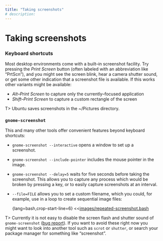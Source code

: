 ```yaml
---
title: "Taking screenshots"
# description:
---
```


# Taking screenshots


### Keyboard shortcuts

Most desktop environments come with a built–in screenshot facility. Try pressing the *Print Screen* button (often labeled with an abbreviation like “PrtScn”), and you might see the screen blink, hear a camera shutter sound, or get some other indication that a screenshot file is available. If this works other variants might be available:

- *Alt–Print Screen* to capture only the currently–focused application
- *Shift–Print Screen* to capture a custom rectangle of the screen

T> Ubuntu saves screenshots in the ~/Pictures directory.

### `gnome-screenshot`

This and many other tools offer convenient features beyond keyboard shortcuts:

- `gnome-screenshot --interactive` opens a window to set up a screenshot.
- `gnome-screenshot --include-pointer` includes the mouse pointer in the image.
- `gnome-screenshot --delay=5` waits for five seconds before taking the screenshot. This allows you to capture any process which would be broken by pressing a key, or to easily capture screenshots at an interval.
- `--file=FILE` allows you to set a custom filename, which you could, for example, use in a loop to create sequential image files:

   {lang=bash,crop-start-line=6}
   <<[images/repeated-screenshot.bash](./protected/code/src/images/repeated-screenshot.bash)

T> Currently it is not easy to disable the screen flash and shutter sound of `gnome-screenshot` ([bug report](https://gitlab.gnome.org/GNOME/gnome-screenshot/issues/2)). If you want to avoid these right now you might want to look into another tool such as `scrot` or `shutter`, or search your package manager for something like “screenshot”.
